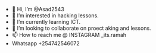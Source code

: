 - 👋 Hi, I’m @Asad2543
- 👀 I’m interested in hacking lessons.
- 🌱 I’m currently learning ICT.
- 💞️ I’m looking to collaborate on proect aking and lessons.
- 📫 How to reach me @ INSTAGRAM _its.ramah
- Whatsapp +254742546072
<!---
Asad2543/Asad2543 is a ✨ special ✨ repository because its `README.md` (this file) appears on your GitHub profile.
You can click the Preview link to take a look at your changes.
--->
